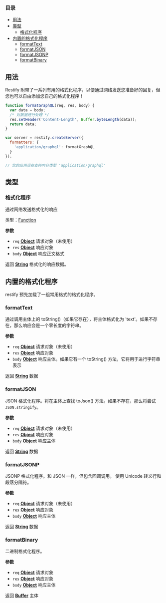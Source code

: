 ### 目录

-   [用法](#用法)
-   [类型](#类型)
    -   [格式化程序](#格式化程序)
-   [内置的格式化程序](#内置的格式化程序)
    -   [formatText](#formattext)
    -   [formatJSON](#formatjson)
    -   [formatJSONP](#formatjsonp)
    -   [formatBinary](#formatbinary)

## 用法

Restify 附带了一系列有用的格式化程序，以便通过网络发送您准备好的回复，但您也可以自由添加您自己的格式化程序！

```javascript
function formatGraphQL(req, res, body) {
  var data = body;
  /* 对数据进行处理 */
  res.setHeader('Content-Length', Buffer.byteLength(data));
  return data;
}

var server = restify.createServer({
  formatters: {
    'application/graphql': formatGraphQL
  }
});

// 您的应用现在支持内容类型 'application/graphql'
```


## 类型

### 格式化程序

通过网络发送格式化的响应

类型：[Function](https://developer.mozilla.org/zh-CN/docs/Web/JavaScript/Reference/Statements/function)

**参数**

-   `req` **[Object](https://developer.mozilla.org/zh-CN/docs/Web/JavaScript/Reference/Global_Objects/Object)** 请求对象（未使用）
-   `res` **[Object](https://developer.mozilla.org/zh-CN/docs/Web/JavaScript/Reference/Global_Objects/Object)** 响应对象
-   `body` **[Object](https://developer.mozilla.org/zh-CN/docs/Web/JavaScript/Reference/Global_Objects/Object)** 响应正文格式

返回 **[String](https://developer.mozilla.org/zh-CN/docs/Web/JavaScript/Reference/Global_Objects/String)** 格式化的响应数据。

## 内置的格式化程序

restify 预先加载了一组常用格式的格式化程序。

### formatText

通过调用主体上的 toString()（如果它存在），将主体格式化为 'text'。如果不存在，那么响应会是一个零长度的字符串。

**参数**

-   `req` **[Object](https://developer.mozilla.org/zh-CN/docs/Web/JavaScript/Reference/Global_Objects/Object)** 请求对象（未使用）
-   `res` **[Object](https://developer.mozilla.org/zh-CN/docs/Web/JavaScript/Reference/Global_Objects/Object)** 响应对象
-   `body` **[Object](https://developer.mozilla.org/zh-CN/docs/Web/JavaScript/Reference/Global_Objects/Object)** 响应主体。如果它有一个 toString() 方法，它将用于进行字符串表示

返回 **[String](https://developer.mozilla.org/zh-CN/docs/Web/JavaScript/Reference/Global_Objects/String)** 数据

### formatJSON

JSON 格式化程序。将在主体上查找 toJson() 方法。如果不存在，那么将尝试 `JSON.stringify`。

**参数**

-   `req` **[Object](https://developer.mozilla.org/zh-CN/docs/Web/JavaScript/Reference/Global_Objects/Object)** 请求对象（未使用）
-   `res` **[Object](https://developer.mozilla.org/zh-CN/docs/Web/JavaScript/Reference/Global_Objects/Object)** 响应对象
-   `body` **[Object](https://developer.mozilla.org/zh-CN/docs/Web/JavaScript/Reference/Global_Objects/Object)** 响应主体

返回 **[String](https://developer.mozilla.org/zh-CN/docs/Web/JavaScript/Reference/Global_Objects/String)** 数据

### formatJSONP

JSONP 格式化程序。和 JSON 一样，但包含回调调用。
使用 Unicode 转义行和段落分隔符。

**参数**

-   `req` **[Object](https://developer.mozilla.org/zh-CN/docs/Web/JavaScript/Reference/Global_Objects/Object)** 请求对象（未使用）
-   `res` **[Object](https://developer.mozilla.org/zh-CN/docs/Web/JavaScript/Reference/Global_Objects/Object)** 响应对象
-   `body` **[Object](https://developer.mozilla.org/zh-CN/docs/Web/JavaScript/Reference/Global_Objects/Object)** 响应主体

返回 **[String](https://developer.mozilla.org/zh-CN/docs/Web/JavaScript/Reference/Global_Objects/String)** 数据

### formatBinary

二进制格式化程序。

**参数**

-   `req` **[Object](https://developer.mozilla.org/zh-CN/docs/Web/JavaScript/Reference/Global_Objects/Object)** 请求对象
-   `res` **[Object](https://developer.mozilla.org/zh-CN/docs/Web/JavaScript/Reference/Global_Objects/Object)** 响应对象
-   `body` **[Object](https://developer.mozilla.org/zh-CN/docs/Web/JavaScript/Reference/Global_Objects/Object)** 响应主体

返回 **[Buffer](https://nodejs.org/api/buffer.html)** 主体
